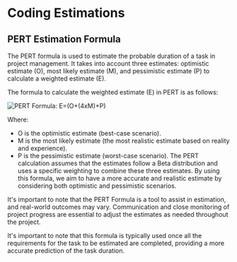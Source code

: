 # Coding Estimations

## PERT Estimation Formula

The PERT formula is used to estimate the probable duration of a task in project management. It takes into account three estimates: optimistic estimate (O), most likely estimate (M), and pessimistic estimate (P) to calculate a weighted estimate (E).

The formula to calculate the weighted estimate (E) in PERT is as follows:

![PERT Formula: E=(O+(4xM)+P)](/images/PERT_formula.webp)

Where:

- O is the optimistic estimate (best-case scenario).
- M is the most likely estimate (the most realistic estimate based on reality and experience).
- P is the pessimistic estimate (worst-case scenario).
  The PERT calculation assumes that the estimates follow a Beta distribution and uses a specific weighting to combine these three estimates. By using this formula, we aim to have a more accurate and realistic estimate by considering both optimistic and pessimistic scenarios.

It's important to note that the PERT Formula is a tool to assist in estimation, and real-world outcomes may vary. Communication and close monitoring of project progress are essential to adjust the estimates as needed throughout the project.

It's important to note that this formula is typically used once all the requirements for the task to be estimated are completed, providing a more accurate prediction of the task duration.
